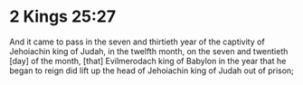 # 2 Kings 25:27

And it came to pass in the seven and thirtieth year of the captivity of Jehoiachin king of Judah, in the twelfth month, on the seven and twentieth [day] of the month, [that] Evilmerodach king of Babylon in the year that he began to reign did lift up the head of Jehoiachin king of Judah out of prison;